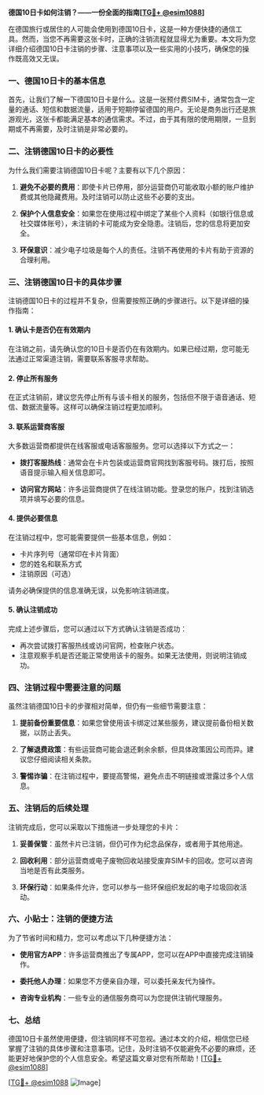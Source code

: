 **德国10日卡如何注销？——一份全面的指南[[TG💪+ @esim1088](https://t.me/s/esim1088)]**

在德国旅行或居住的人可能会使用到德国10日卡，这是一种方便快捷的通信工具。然而，当您不再需要这张卡时，正确的注销流程就显得尤为重要。本文将为您详细介绍德国10日卡注销的步骤、注意事项以及一些实用的小技巧，确保您的操作既高效又无误。

### 一、德国10日卡的基本信息

首先，让我们了解一下德国10日卡是什么。这是一张预付费SIM卡，通常包含一定量的通话、短信和数据流量，适用于短期停留德国的用户。无论是商务出行还是旅游观光，这张卡都能满足基本的通信需求。不过，由于其有限的使用期限，一旦到期或不再需要，及时注销是非常必要的。

### 二、注销德国10日卡的必要性

为什么我们需要注销德国10日卡呢？主要有以下几个原因：

1. **避免不必要的费用**：即使卡片已停用，部分运营商仍可能收取小额的账户维护费或其他隐藏费用。及时注销可以防止这些不必要的支出。
   
2. **保护个人信息安全**：如果您在使用过程中绑定了某些个人资料（如银行信息或社交媒体账号），未注销的卡可能成为安全隐患。注销后，您的信息将更加安全。

3. **环保意识**：减少电子垃圾是每个人的责任。注销不再使用的卡片有助于资源的合理利用。

### 三、注销德国10日卡的具体步骤

注销德国10日卡的过程并不复杂，但需要按照正确的步骤进行。以下是详细的操作指南：

#### 1. 确认卡是否仍在有效期内

在注销之前，请先确认您的10日卡是否仍在有效期内。如果已经过期，您可能无法通过正常渠道注销，需要联系客服寻求帮助。

#### 2. 停止所有服务

在正式注销前，建议您先停止所有与该卡相关的服务，包括但不限于语音通话、短信、数据流量等。这样可以确保注销过程更加顺利。

#### 3. 联系运营商客服

大多数运营商都提供在线客服或电话客服服务。您可以选择以下方式之一：

- **拨打客服热线**：通常会在卡片包装或运营商官网找到客服号码。拨打后，按照语音提示输入相关信息即可。
  
- **访问官方网站**：许多运营商提供了在线注销功能。登录您的账户，找到注销选项并填写必要的信息。

#### 4. 提供必要信息

在注销过程中，您可能需要提供一些基本信息，例如：

- 卡片序列号（通常印在卡片背面）
- 您的姓名和联系方式
- 注销原因（可选）

请务必确保提供的信息准确无误，以免影响注销进度。

#### 5. 确认注销成功

完成上述步骤后，您可以通过以下方式确认注销是否成功：

- 再次尝试拨打客服热线或访问官网，检查账户状态。
- 注意观察手机是否还能正常使用该卡的服务。如果无法使用，则说明注销成功。

### 四、注销过程中需要注意的问题

虽然注销德国10日卡的步骤相对简单，但仍有一些细节需要注意：

1. **提前备份重要信息**：如果您曾使用该卡绑定过某些服务，建议提前备份相关数据，以防止丢失。

2. **了解退费政策**：有些运营商可能会退还剩余余额，但具体政策因公司而异。建议您仔细阅读相关条款。

3. **警惕诈骗**：在注销过程中，要提高警惕，避免点击不明链接或泄露过多个人信息。

### 五、注销后的后续处理

注销完成后，您可以采取以下措施进一步处理您的卡片：

1. **妥善保管**：虽然卡片已注销，但仍可作为纪念品保存，或者用于其他用途。

2. **回收利用**：部分运营商或电子废物回收站接受废弃SIM卡的回收。您可以咨询当地是否有此类服务。

3. **环保行动**：如果条件允许，您可以参与一些环保组织发起的电子垃圾回收活动。

### 六、小贴士：注销的便捷方法

为了节省时间和精力，您可以考虑以下几种便捷方法：

- **使用官方APP**：许多运营商推出了专属APP，您可以在APP中直接完成注销操作。
  
- **委托他人办理**：如果您不方便亲自办理，可以委托亲友代为操作。

- **咨询专业机构**：一些专业的通信服务商可以为您提供注销代理服务。

### 七、总结

德国10日卡虽然使用便捷，但注销同样不可忽视。通过本文的介绍，相信您已经掌握了注销的具体步骤和注意事项。记住，及时注销不仅能避免不必要的麻烦，还能更好地保护您的个人信息安全。希望这篇文章对您有所帮助！[[TG💪+ @esim1088](https://t.me/s/esim1088)]

[[TG💪+ @esim1088](https://t.me/s/esim1088) ![Image](https://i.postimg.cc/4NQfJmqS/Snipaste-2025-05-13-00-14-12.png)]
